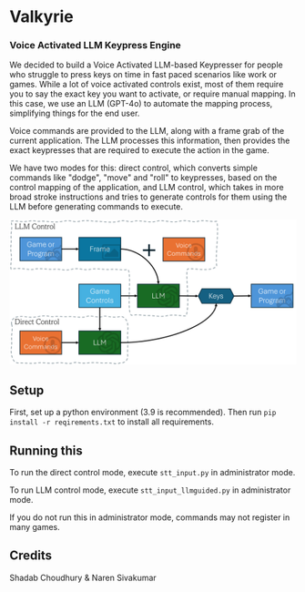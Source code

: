# Valkyrie
### Voice Activated LLM Keypress Engine

We decided to build a Voice Activated LLM-based Keypresser for people who struggle to press keys on time in fast paced scenarios like work or games. While a lot of voice activated controls exist, most of them require you to say the exact key you want to activate, or require manual mapping. In this case, we use an LLM (GPT-4o) to automate the mapping process, simplifying things for the end user.

Voice commands are provided to the LLM, along with a frame grab of the current application. The LLM processes this information, then provides the exact keypresses that are required to execute the action in the game.

We have two modes for this: direct control, which converts simple commands like "dodge", "move" and "roll" to keypresses, based on the control mapping of the application, and LLM control, which takes in more broad stroke instructions and tries to generate controls for them using the LLM before generating commands to execute.

![Alt text](images/ValkyrieFlow.png?raw=true "Valkyrie Process")

## Setup

First, set up a python environment (3.9 is recommended). Then run
`pip install -r reqirements.txt`
to install all requirements.

## Running this

To run the direct control mode, execute `stt_input.py` in administrator mode.

To run LLM control mode, execute `stt_input_llmguided.py` in administrator mode.

If you do not run this in administrator mode, commands may not register in many games.

## Credits

Shadab Choudhury & Naren Sivakumar

